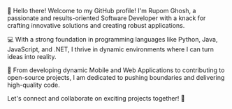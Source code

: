 👋 Hello there! Welcome to my GitHub profile! I'm Rupom Ghosh, a passionate and results-oriented Software Developer with a knack for crafting innovative solutions and creating robust applications.

 💻 With a strong foundation in programming languages like Python, Java, JavaScript, and .NET, I thrive in dynamic environments where I can turn ideas into reality. 
 
🚀 From developing dynamic Mobile and Web Applications to contributing to open-source projects, I am dedicated to pushing boundaries and delivering high-quality code. 

Let's connect and collaborate on exciting projects together! 🌟
<!---
rupomghosh/rupomghosh is a ✨ special ✨ repository because its `README.md` (this file) appears on your GitHub profile.
You can click the Preview link to take a look at your changes.
--->
